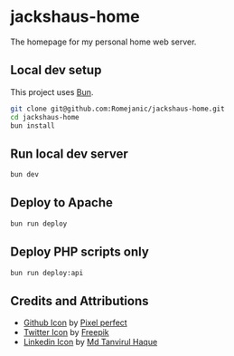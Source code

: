 # jackshaus-home
The homepage for my personal home web server.

## Local dev setup
This project uses [Bun](https://bun.sh).
```sh
git clone git@github.com:Romejanic/jackshaus-home.git
cd jackshaus-home
bun install
```

## Run local dev server
```sh
bun dev
```

## Deploy to Apache
```sh
bun run deploy
```

## Deploy PHP scripts only
```sh
bun run deploy:api
```

## Credits and Attributions
- [Github Icon](https://www.flaticon.com/free-icon/github_733609?term=github&page=1&position=3&page=1&position=3&related_id=733609&origin=search#) by [Pixel perfect](https://www.flaticon.com/authors/pixel-perfect)
- [Twitter Icon](https://www.flaticon.com/free-icon/twitter_1384017?term=twitter&page=1&position=8&page=1&position=8&related_id=1384017&origin=search#) by [Freepik](https://www.flaticon.com/authors/freepik)
- [Linkedin Icon](https://www.flaticon.com/premium-icon/linkedin_3669739?term=linkedin&page=1&position=8&page=1&position=8&related_id=3669739&origin=search#) by [Md Tanvirul Haque](https://www.flaticon.com/authors/md-tanvirul-haque)
